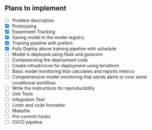 ## Plans to implement

- [ ] Problem description
- [X] Prototyping
- [X] Experiment Tracking
- [X] Saving model in the model registry 
- [X] Training pipeline with prefect
- [X] Fully Deploy above training pipeline with schedule
- [ ] Model is deployed using flask and gunicorn
- [ ] Containerizing the deployment code
- [ ] Create infrastrcture for deployment using terraform
- [ ] Basic model monitoring that calculates and reports metrics
- [ ] Comprehensive model monitoring that sends alerts or runs some conditional workflow
- [ ] Write the instructions for reproducibility
- [ ] Unit Tests
- [ ] Integration Test
- [ ] Linter and code formatter
- [ ] Makefile
- [ ] Pre-commit hooks
- [ ] CI/CD pipeline